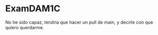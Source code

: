 # ExamDAM1C
No he sido capaz, tendria que hacer un pull de main, y decirle con que quiero querdarme.
